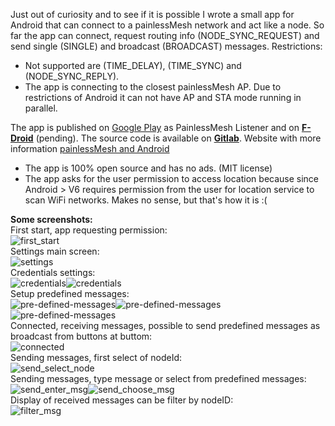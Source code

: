 Just out of curiosity and to see if it is possible I wrote a small app for Android that can connect to a painlessMesh network and act like a node.
So far the app can connect, request routing info (NODE_SYNC_REQUEST) and send single (SINGLE) and broadcast (BROADCAST) messages. 
Restrictions:
- Not supported are (TIME_DELAY), (TIME_SYNC) and (NODE_SYNC_REPLY). 
- The app is connecting to the closest painlessMesh AP. Due to restrictions of Android it can not have AP and STA mode running in parallel.

The app is published on [Google Play](https://play.google.com/store/apps/details?id=tk.giesecke.painlessmesh) as PainlessMesh Listener and on **[F-Droid](https://f-droid.org/en/)** (pending).
The source code is available on **[Gitlab](https://gitlab.com/beegee1962/painlessmesh_android)**.
Website with more information [painlessMesh and Android](https://desire.giesecke.tk/index.php/2019/04/09/painlessmesh-and-android/)

- The app is 100% open source and has no ads. (MIT license)
- The app asks for the user permission to access location because since Android > V6 requires permission from the user for location service to scan WiFi networks. Makes no sense, but that's how it is :(

**Some screenshots:**    
First start, app requesting permission:    
![first_start](images/1-start.png)   
Settings main screen:    
![settings](images/2-1-settings.png)    
Credentials settings:    
![credentials](images/2-2-credentials.png)![credentials](images/2-3-credentials.png)    
Setup predefined messages:    
![pre-defined-messages](images/3-1-messages)![pre-defined-messages](images/3-2-messages)![pre-defined-messages](images/3-3-messages)    
Connected, receiving messages, possible to send predefined messages as broadcast from buttons at buttom:    
![connected](images/4-connected.png)    
Sending messages, first select of nodeId:    
![send_select_node](images/6-send-1.png)    
Sending messages, type message or select from predefined messages:    
![send_enter_msg](images/6-send-2.png)![send_choose_msg](images/6-send-3.png)    
Display of received messages can be filter by nodeID:    
![filter_msg](images/7-filter.png)    